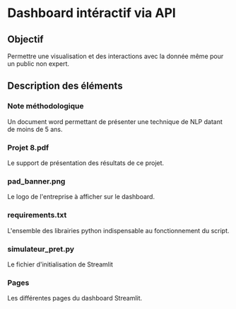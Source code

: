 # Dashboard intéractif via API
## Objectif
Permettre une visualisation et des interactions avec la donnée même pour un public non expert.
## Description des éléments
### Note méthodologique
Un document word permettant de présenter une technique de NLP datant de moins de 5 ans.
### Projet 8.pdf
Le support de présentation des résultats de ce projet.
### pad_banner.png
Le logo de l'entreprise à afficher sur le dashboard.
### requirements.txt
L'ensemble des librairies python indispensable au fonctionnement du script.
### simulateur_pret.py
Le fichier d'initialisation de Streamlit
### Pages
Les différentes pages du dashboard Streamlit.

